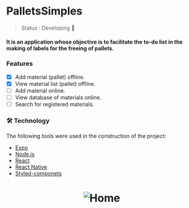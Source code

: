 # PalletsSimples

>Status : Developing 🚧

#### It is an application whose objective is to facilitate the to-do list in the making of labels for the freeing of pallets.

### Features
- [x] Add material (pallet) offline.
- [x] View material list (pallet) offline.
- [ ] Add material online.
- [ ] View database of materials online.
- [ ] Search for registered materials.

### 🛠 Technology

The following tools were used in the construction of the project:

- [Expo](https://expo.io/)
- [Node.js](https://nodejs.org/en/)
- [React](https://pt-br.reactjs.org/)
- [React Native](https://reactnative.dev/)
- [Styled-componets](https://styled-components.com/)

<h1 align="center">
  <img alt="Home" title="#Home" src="./assets/screenshots/home" />
</h1>